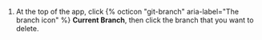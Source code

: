 1. At the top of the app, click {% octicon "git-branch" aria-label="The branch icon" %} **Current Branch**, then click the branch that you want to delete.
